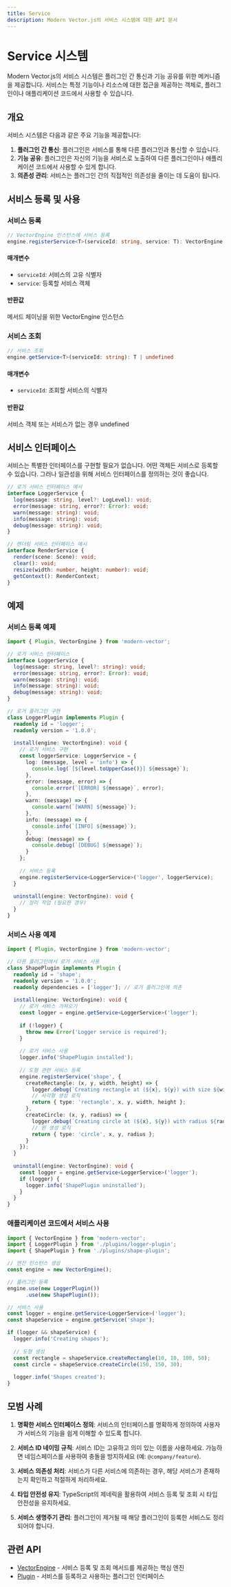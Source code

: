 ```yaml
---
title: Service
description: Modern Vector.js의 서비스 시스템에 대한 API 문서
---
```


# Service 시스템

Modern Vector.js의 서비스 시스템은 플러그인 간 통신과 기능 공유를 위한 메커니즘을 제공합니다. 서비스는 특정 기능이나 리소스에 대한 접근을 제공하는 객체로, 플러그인이나 애플리케이션 코드에서 사용할 수 있습니다.

## 개요

서비스 시스템은 다음과 같은 주요 기능을 제공합니다:

1. **플러그인 간 통신**: 플러그인은 서비스를 통해 다른 플러그인과 통신할 수 있습니다.
2. **기능 공유**: 플러그인은 자신의 기능을 서비스로 노출하여 다른 플러그인이나 애플리케이션 코드에서 사용할 수 있게 합니다.
3. **의존성 관리**: 서비스는 플러그인 간의 직접적인 의존성을 줄이는 데 도움이 됩니다.

## 서비스 등록 및 사용

### 서비스 등록

```typescript
// VectorEngine 인스턴스에 서비스 등록
engine.registerService<T>(serviceId: string, service: T): VectorEngine
```

#### 매개변수

- `serviceId`: 서비스의 고유 식별자
- `service`: 등록할 서비스 객체

#### 반환값

메서드 체이닝을 위한 VectorEngine 인스턴스

### 서비스 조회

```typescript
// 서비스 조회
engine.getService<T>(serviceId: string): T | undefined
```

#### 매개변수

- `serviceId`: 조회할 서비스의 식별자

#### 반환값

서비스 객체 또는 서비스가 없는 경우 undefined

## 서비스 인터페이스

서비스는 특별한 인터페이스를 구현할 필요가 없습니다. 어떤 객체든 서비스로 등록할 수 있습니다. 그러나 일관성을 위해 서비스 인터페이스를 정의하는 것이 좋습니다.

```typescript
// 로거 서비스 인터페이스 예시
interface LoggerService {
  log(message: string, level?: LogLevel): void;
  error(message: string, error?: Error): void;
  warn(message: string): void;
  info(message: string): void;
  debug(message: string): void;
}

// 렌더링 서비스 인터페이스 예시
interface RenderService {
  render(scene: Scene): void;
  clear(): void;
  resize(width: number, height: number): void;
  getContext(): RenderContext;
}
```

## 예제

### 서비스 등록 예제

```typescript
import { Plugin, VectorEngine } from 'modern-vector';

// 로거 서비스 인터페이스
interface LoggerService {
  log(message: string, level?: string): void;
  error(message: string, error?: Error): void;
  warn(message: string): void;
  info(message: string): void;
  debug(message: string): void;
}

// 로거 플러그인 구현
class LoggerPlugin implements Plugin {
  readonly id = 'logger';
  readonly version = '1.0.0';
  
  install(engine: VectorEngine): void {
    // 로거 서비스 구현
    const loggerService: LoggerService = {
      log: (message, level = 'info') => {
        console.log(`[${level.toUpperCase()}] ${message}`);
      },
      error: (message, error) => {
        console.error(`[ERROR] ${message}`, error);
      },
      warn: (message) => {
        console.warn(`[WARN] ${message}`);
      },
      info: (message) => {
        console.info(`[INFO] ${message}`);
      },
      debug: (message) => {
        console.debug(`[DEBUG] ${message}`);
      }
    };
    
    // 서비스 등록
    engine.registerService<LoggerService>('logger', loggerService);
  }
  
  uninstall(engine: VectorEngine): void {
    // 정리 작업 (필요한 경우)
  }
}
```

### 서비스 사용 예제

```typescript
import { Plugin, VectorEngine } from 'modern-vector';

// 다른 플러그인에서 로거 서비스 사용
class ShapePlugin implements Plugin {
  readonly id = 'shape';
  readonly version = '1.0.0';
  readonly dependencies = ['logger']; // 로거 플러그인에 의존
  
  install(engine: VectorEngine): void {
    // 로거 서비스 가져오기
    const logger = engine.getService<LoggerService>('logger');
    
    if (!logger) {
      throw new Error('Logger service is required');
    }
    
    // 로거 서비스 사용
    logger.info('ShapePlugin installed');
    
    // 도형 관련 서비스 등록
    engine.registerService('shape', {
      createRectangle: (x, y, width, height) => {
        logger.debug(`Creating rectangle at (${x}, ${y}) with size ${width}x${height}`);
        // 사각형 생성 로직
        return { type: 'rectangle', x, y, width, height };
      },
      createCircle: (x, y, radius) => {
        logger.debug(`Creating circle at (${x}, ${y}) with radius ${radius}`);
        // 원 생성 로직
        return { type: 'circle', x, y, radius };
      }
    });
  }
  
  uninstall(engine: VectorEngine): void {
    const logger = engine.getService<LoggerService>('logger');
    if (logger) {
      logger.info('ShapePlugin uninstalled');
    }
  }
}
```

### 애플리케이션 코드에서 서비스 사용

```typescript
import { VectorEngine } from 'modern-vector';
import { LoggerPlugin } from './plugins/logger-plugin';
import { ShapePlugin } from './plugins/shape-plugin';

// 엔진 인스턴스 생성
const engine = new VectorEngine();

// 플러그인 등록
engine.use(new LoggerPlugin())
      .use(new ShapePlugin());

// 서비스 사용
const logger = engine.getService<LoggerService>('logger');
const shapeService = engine.getService('shape');

if (logger && shapeService) {
  logger.info('Creating shapes');
  
  // 도형 생성
  const rectangle = shapeService.createRectangle(10, 10, 100, 50);
  const circle = shapeService.createCircle(150, 150, 30);
  
  logger.info('Shapes created');
}
```

## 모범 사례

1. **명확한 서비스 인터페이스 정의**: 서비스의 인터페이스를 명확하게 정의하여 사용자가 서비스의 기능을 쉽게 이해할 수 있도록 합니다.

2. **서비스 ID 네이밍 규칙**: 서비스 ID는 고유하고 의미 있는 이름을 사용하세요. 가능하면 네임스페이스를 사용하여 충돌을 방지하세요 (예: `@company/feature`).

3. **서비스 의존성 처리**: 서비스가 다른 서비스에 의존하는 경우, 해당 서비스가 존재하는지 확인하고 적절하게 처리하세요.

4. **타입 안전성 유지**: TypeScript의 제네릭을 활용하여 서비스 등록 및 조회 시 타입 안전성을 유지하세요.

5. **서비스 생명주기 관리**: 플러그인이 제거될 때 해당 플러그인이 등록한 서비스도 정리되어야 합니다.

## 관련 API

- [VectorEngine](/docs/api-reference/core/vector-engine) - 서비스 등록 및 조회 메서드를 제공하는 핵심 엔진
- [Plugin](/docs/api-reference/core/plugin) - 서비스를 등록하고 사용하는 플러그인 인터페이스 